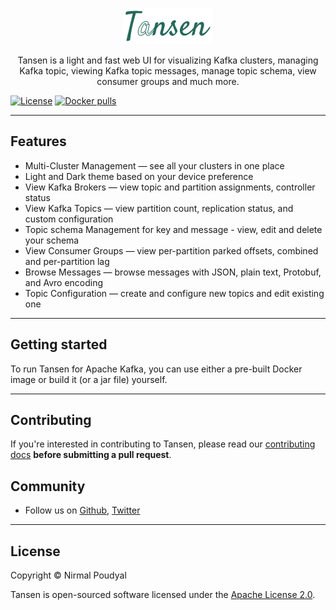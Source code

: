 <p align="center">
  <picture>
      <source media="(prefers-color-scheme: dark)" srcset="https://raw.githubusercontent.com/ideasbucketlabs/tansen/main/documentation/images/logo-dark.svg">
      <source media="(prefers-color-scheme: light)" srcset="https://raw.githubusercontent.com/ideasbucketlabs/tansen/main/documentation/images/logo-light.svg">
      <img alt="Tansen" src="https://raw.githubusercontent.com/ideasbucketlabs/tansen/main/documentation/images/logo-light.svg" width="144" height="58" style="max-width: 100%;">
  </picture>
</p>


<p align="center">
Tansen is a light and fast web UI for visualizing Kafka clusters, managing Kafka topic, viewing Kafka topic messages, manage topic schema, view consumer groups and much more.
</p>

<p align="center">

[![License](https://img.shields.io/badge/License-Apache%202.0-blue.svg)](https://github.com/ideasbucketlabs/tansen/blob/main/LICENSE)
[![Docker pulls](https://img.shields.io/docker/pulls/ideasbucket/tansen)](https://hub.docker.com/r/ideasbucket/tansen)

</p>



---
## Features

* Multi-Cluster Management — see all your clusters in one place
* Light and Dark theme based on your device preference
* View Kafka Brokers — view topic and partition assignments, controller status
* View Kafka Topics — view partition count, replication status, and custom configuration
* Topic schema Management for key and message - view, edit and delete your schema
* View Consumer Groups — view per-partition parked offsets, combined and per-partition lag
* Browse Messages — browse messages with JSON, plain text, Protobuf, and Avro encoding
* Topic Configuration — create and configure new topics and edit existing one

---

## Getting started ##

To run Tansen for Apache Kafka, you can use either a pre-built Docker image or build it (or a jar file) yourself.

---

## Contributing
If you're interested in contributing to Tansen, please read our [contributing docs](https://github.com/ideasbucketlabs/tansen/blob/main/documentation/CONTRIBUTING.md) **before submitting a pull request**.

## Community
* Follow us on [Github](https://github.com/ideasbucketlabs/tansen), [Twitter](https://twitter.com/myideasbucket)

---
## License
Copyright © Nirmal Poudyal

Tansen is open-sourced software licensed under the [Apache License 2.0](LICENSE).
